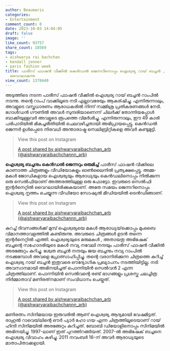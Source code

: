 ```yaml
---
author: Beaumaris
categories:
- Entertainment
comment_count: 0
date: 2023-10-03 14:04:05
draft: false
image: ''
like_count: 93757
share_count: 18569
tags:
- aishwarya rai bachchan
- kendall jenner
- paris fashion week
title: പാരീസ് ഫാഷൻ വീക്കിൽ കെൻഡൽ ജെന്നറിനൊപ്പം ഐശ്വര്യ റായ് ബച്ചൻ , ചിതങ്ങളും വിഡിയോകളും
  വൈറലാകുന്നു
view_count: 1378440
---
```


അടുത്തിടെ നടന്ന പാരീസ് ഫാഷൻ വീക്കിൽ ഐശ്വര്യ റായ് ബച്ചൻ റാംപിൽ നടന്നു. തന്റെ റാംപ് വാക്കിലൂടെ നടി എല്ലാവരേയും ആകര്ഷിച്ചു. എന്നിരുന്നാലും, അവളുടെ വസ്ത്രധാരണം ആരാധകരിൽ നിന്ന് സമ്മിശ്ര പ്രതികരണങ്ങൾ നേടി. ഗോൾഡൻ ഗൗണിൽ അവൾ സുന്ദരിയാണെന്ന് ചിലർക്ക് തോന്നിയപ്പോൾ ബാക്കിയുള്ളവർ അവളുടെ രൂപത്തെ വിമർശിച്ചു. എന്നിരുന്നാലും, ഈ 49 കാരി പരിപാടിയിൽ മികച്ചരീതിയിൽ ചെലവഴിച്ചതായി അഭിപ്രായപ്പെട്ടു. കെൻഡൽ ജെന്നർ ഉൾപ്പെടെ നിരവധി അന്താരാഷ്ട്ര സെലിബ്രിറ്റികളെ അവർ കണ്ടുമുട്ടി. 

> View this post on Instagram
> 
> [A post shared by aishwaryaraibachchan_arb (@aishwaryaraibachchannn_arb)](https://www.instagram.com/reel/Cx62ZGdoXvm/?utm_source=ig_embed&utm_campaign=loading)

**ഐശ്വര്യ ബച്ചനും കെൻഡൽ ജെന്നറും ഒരുമിച്ച്** പാരീസ് ഫാഷൻ വീക്കിലെ കാണാത്ത ചിത്രങ്ങളും വീഡിയോകളും ഓൺലൈനിൽ പ്രത്യക്ഷപ്പെട്ടു. അമ്മ-മകൾ ജോഡികളായ ഐശ്വര്യയും ആരാധ്യയും കെൻഡലിനൊപ്പം നിൽക്കുന്ന ഒരു സെൽഫിയാണ് അത്തരത്തിലുള്ള ഒരു ഫോട്ടോ. ഇവരുടെ സെൽഫി ഇന്റർനെറ്റിൽ വൈറലായിരിക്കുകയാണ്. അതേ സമയം ജെന്നറിനൊപ്പം ഐശ്വര്യ നൃത്തം ചെയ്യുന്ന വീഡിയോ സോഷ്യൽ മീഡിയയിൽ ട്രെൻഡിങ്ങാണ്. 

> View this post on Instagram
> 
> [A post shared by aishwaryaraibachchan_arb (@aishwaryaraibachchannn_arb)](https://www.instagram.com/p/Cx6MwwisTVW/?utm_source=ig_embed&utm_campaign=loading)

കുറച്ച് ദിവസങ്ങൾക്ക് മുമ്പ് ഐശ്വര്യയെ മകൾ ആരാധ്യയ്‌ക്കൊപ്പം മുംബൈ വിമാനത്താവളത്തിൽ കണ്ടിരുന്നു. അവരുടെ ചിത്രങ്ങൾ ഉടൻ തന്നെ ഇന്റർനെറ്റിൽ എത്തി. ഐശ്വര്യയുടെ മരുമകൾ , അതായതു അഭിഷേക് ബച്ചന്റെ സഹോദരിയുടെ മകൾ നവ്യ നവേലി നന്ദയും പാരീസ് ഫാഷൻ വീക്കിൽ അരങ്ങേറ്റം കുറിച്ചു. ശ്വേത ബച്ചൻ നന്ദയും ജയ ബച്ചനും നവ്യ റാംപിൽ നടക്കുമ്പോൾ അവളെ പ്രോത്സാഹിപ്പിച്ചു. തന്റെ വരാനിരിക്കുന്ന ചിത്രത്തെ കുറിച്ച് ഐശ്വര്യ റായ് ബച്ചൻ ഇതുവരെ ഔദ്യോഗിക പ്രഖ്യാപനം നടത്തിയിട്ടില്ല. നടി അവസാനമായി അഭിനയിച്ചത് പൊന്നിയിൻ സെൽവൻ 2 എന്ന ചിത്രത്തിലാണ്. പൊന്നിയിൻ സെൽവന്റെ രണ്ട് ഭാഗങ്ങളും പ്രശസ്ത ചലച്ചിത്ര നിർമ്മാതാവ് മണിരത്‌നമാണ് സംവിധാനം ചെയ്തത്. 

> View this post on Instagram
> 
> [A post shared by aishwaryaraibachchan_arb (@aishwaryaraibachchannn_arb)](https://www.instagram.com/p/Cx6yc6qo3AL/?utm_source=ig_embed&utm_campaign=loading)

മണിരത്നം സിനിമയായ ഇരുവരിൽ ആണ് ഐശ്വര്യ ആദ്യമായി വേഷമിട്ടത്. രാഹുൽ റാവെയ്‌ലിന്റെ ഔർ പ്യാർ ഹോ ഗയ എന്ന ചിത്രത്തിലൂടെയാണ് റായ് ഹിന്ദി സിനിമയിൽ അരങ്ങേറ്റം കുറിച്ചത്. ബോബി ഡിയോളിനൊപ്പം സിനിമയിൽ അഭിനയിച്ചു. 1997-ലാണ് ഇത് പുറത്തിറങ്ങിയത്. 2007-ൽ അഭിഷേക് ബച്ചനെ ഐശ്വര്യ വിവാഹം കഴിച്ചു. 2011 നവംബർ 16-ന് അവർ ആരാധ്യയുടെ മാതാപിതാക്കളായി.